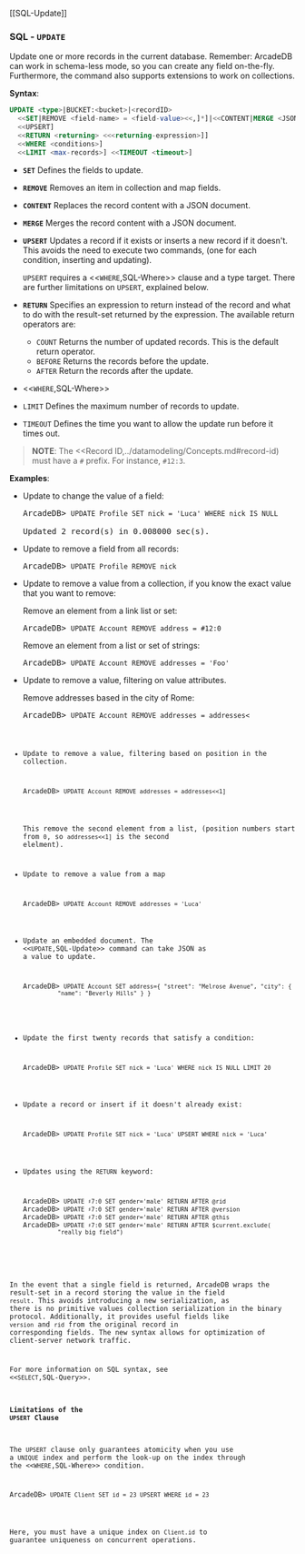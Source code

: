 [[SQL-Update]]
### SQL - `UPDATE`

Update one or more records in the current database.  Remember: ArcadeDB can work in schema-less mode, so you can create any field on-the-fly.  Furthermore, the command also supports extensions to work on collections.

**Syntax**:

```sql
UPDATE <type>|BUCKET:<bucket>|<recordID>
  <<SET|REMOVE <field-name> = <field-value><<,]*]|<<CONTENT|MERGE <JSON>]
  <<UPSERT]
  <<RETURN <returning> <<<returning-expression>]]
  <<WHERE <conditions>]
  <<LIMIT <max-records>] <<TIMEOUT <timeout>]
```

- **`SET`** Defines the fields to update.
- **`REMOVE`** Removes an item in collection and map fields.
- **`CONTENT`** Replaces the record content with a JSON document.
- **`MERGE`** Merges the record content with a JSON document.
- **`UPSERT`** Updates a record if it exists or inserts a new record if it doesn't.  This avoids the need to execute two commands, (one for each condition, inserting and updating).  

  `UPSERT` requires a <<`WHERE`,SQL-Where>> clause and a type target.  There are further limitations on `UPSERT`, explained below.
- **`RETURN`** Specifies an expression to return instead of the record and what to do with the result-set returned by the expression.  The available return operators are:
  - `COUNT` Returns the number of updated records.  This is the default return operator.
  - `BEFORE` Returns the records before the update.
  - `AFTER` Return the records after the update.
- <<`WHERE`,SQL-Where>>
- `LIMIT` Defines the maximum number of records to update.
- `TIMEOUT` Defines the time you want to allow the update run before it times out.

>**NOTE**: The <<Record ID,../datamodeling/Concepts.md#record-id) must have a `#` prefix.  For instance, `#12:3`.

**Examples**:

- Update to change the value of a field:

  <pre>
  ArcadeDB> <code type="lang-sql userinput">UPDATE Profile SET nick = 'Luca' WHERE nick IS NULL</code>
  
  Updated 2 record(s) in 0.008000 sec(s).
  </pre>

- Update to remove a field from all records:

  <pre>
  ArcadeDB> <code type="lang-sql userinput">UPDATE Profile REMOVE nick</code>
  </pre>

- Update to remove a value from a collection, if you know the exact value that you want to remove:

  Remove an element from a link list or set:

  <pre>
  ArcadeDB> <code type="lang-sql userinput">UPDATE Account REMOVE address = #12:0</code>
  </pre>

  Remove an element from a list or set of strings:

  <pre>
  ArcadeDB> <code type="lang-sql userinput">UPDATE Account REMOVE addresses = 'Foo'</code>
  </pre>

- Update to remove a value, filtering on value attributes.

  Remove addresses based in the city of Rome:

  <pre>
  ArcadeDB> <code type="lang-sql userinput">UPDATE Account REMOVE addresses = addresses<<city = 'Rome']</code>
  </pre>

- Update to remove a value, filtering based on position in the collection.

  <pre>
  ArcadeDB> <code type="lang-sql userinput">UPDATE Account REMOVE addresses = addresses<<1]</code>
  </pre>

  This remove the second element from a list, (position numbers start from `0`, so `addresses<<1]` is the second elelment).

- Update to remove a value from a map

  <pre>
  ArcadeDB> <code type="lang-sql userinput">UPDATE Account REMOVE addresses = 'Luca'</code>
  </pre>

- Update an embedded document.  The <<`UPDATE`,SQL-Update>> command can take JSON as a value to update.

  <pre>
  ArcadeDB> <code type="lang-sql userinput">UPDATE Account SET address={ "street": "Melrose Avenue", "city": { 
            "name": "Beverly Hills" } }</code>

  </pre>

- Update the first twenty records that satisfy a condition:

  <pre>
  ArcadeDB> <code type="lang-sql userinput">UPDATE Profile SET nick = 'Luca' WHERE nick IS NULL LIMIT 20</code>
  </pre>

- Update a record or insert if it doesn't already exist:

  <pre>
  ArcadeDB> <code type="lang-sql userinput">UPDATE Profile SET nick = 'Luca' UPSERT WHERE nick = 'Luca'</code>
  </pre>


- Updates using the `RETURN` keyword:

  <pre>
  ArcadeDB> <code type="lang-sql userinput">UPDATE ♯7:0 SET gender='male' RETURN AFTER @rid</code>
  ArcadeDB> <code type="lang-sql userinput">UPDATE ♯7:0 SET gender='male' RETURN AFTER @version</code>
  ArcadeDB> <code type="lang-sql userinput">UPDATE ♯7:0 SET gender='male' RETURN AFTER @this</code>
  ArcadeDB> <code type="lang-sql userinput">UPDATE ♯7:0 SET gender='male' RETURN AFTER $current.exclude(
            "really_big_field")</code>
  </pre>

In the event that a single field is returned, ArcadeDB wraps the result-set in a record storing the value in the field `result`.  This avoids introducing a new serialization, as there is no primitive values collection serialization in the binary protocol.  Additionally, it provides useful fields like `version` and `rid` from the original record in corresponding fields.  The new syntax allows for optimization of client-server network traffic.

For more information on SQL syntax, see <<`SELECT`,SQL-Query>>.

#### Limitations of the `UPSERT` Clause

The `UPSERT` clause only guarantees atomicity when you use a `UNIQUE` index and perform the look-up on the index through the <<`WHERE`,SQL-Where>> condition.

<pre>
ArcadeDB> <code type="lang-sql userinput">UPDATE Client SET id = 23 UPSERT WHERE id = 23</code>
</pre>

Here, you must have a unique index on `Client.id` to guarantee uniqueness on concurrent operations.

